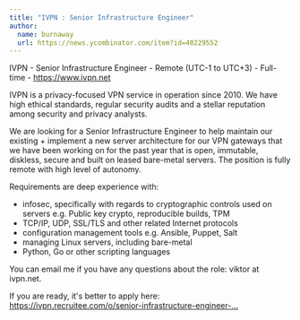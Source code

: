 ```yaml
---
title: "IVPN : Senior Infrastructure Engineer"
author:
  name: burnaway
  url: https://news.ycombinator.com/item?id=40229552
---
```

IVPN - Senior Infrastructure Engineer - Remote (UTC-1 to UTC+3) - Full-time - <a href="https:&#x2F;&#x2F;www.ivpn.net" rel="nofollow">https:&#x2F;&#x2F;www.ivpn.net</a>

IVPN is a privacy-focused VPN service in operation since 2010. We have high ethical standards, regular security audits and a stellar reputation among security and privacy analysts.

We are looking for a Senior Infrastructure Engineer to help maintain our existing + implement a new server architecture for our VPN gateways that we have been working on for the past year that is open, immutable, diskless, secure and built on leased bare-metal servers. The position is fully remote with high level of autonomy.

Requirements are deep experience with:
  - infosec, specifically with regards to cryptographic controls used on servers e.g. Public key crypto, reproducible builds, TPM
  - TCP&#x2F;IP, UDP, SSL&#x2F;TLS and other related Internet protocols
  - configuration management tools e.g. Ansible, Puppet, Salt
  - managing Linux servers, including bare-metal
  - Python, Go or other scripting languages

You can email me if you have any questions about the role: viktor at ivpn.net.

If you are ready, it&#x27;s better to apply here: <a href="https:&#x2F;&#x2F;ivpn.recruitee.com&#x2F;o&#x2F;senior-infrastructure-engineer-1" rel="nofollow">https:&#x2F;&#x2F;ivpn.recruitee.com&#x2F;o&#x2F;senior-infrastructure-engineer-...</a>
